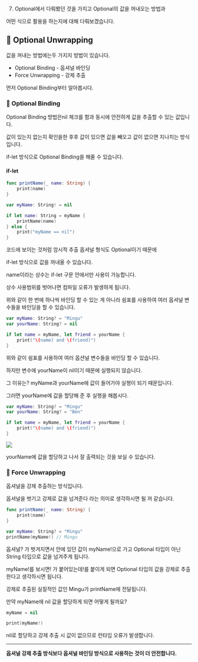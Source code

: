 07) Optional에서 다뤄봤던 것을 가지고 Optional의 값을 꺼내오는 방법과

어떤 식으로 활용을 하는지에 대해 다뤄보겠습니다.

## 📌 Optional Unwrapping

값을 꺼내는 방법에는두 가지지 방법이 있습니다.

* Optional Binding - 옵셔널 바인딩
* Force Unwrapping - 강제 추출

먼저 Optional Binding부터 알아봅시다.

### 📐 Optional Binding
 
Optional Binding 방법은nil 체크를 함과 동시에 안전하게 값을 추출할 수 있는 값입니다.

값이 있는지 없는지 확인을한 후후 값이 있으면 값을 빼오고 값이 없으면 지나치는 방식입니다.

if-let 방식으로 Optional Binding을 해줄 수 있습니다.
#### if-let

```swift
func printName(_ name: String) {
	print(name)
}

var myName: String! = nil

if let name: String = myName {
	printName(name)
} else {
	print("myName == nil")
}
```
코드에 보이는 것처럼 암시적 추출 옵셔널 형식도 Optional이기 때문에

if-let 방식으로 값을 꺼내올 수 있습니다.

name이라는 상수는 if-let 구문 안에서만 사용이 가능합니다.

상수 사용범위를 벗어나면 컴파일 오류가 발생하게 됩니다.

 
위와 같이 한 번에 하나씩 바인딩 할 수 있는 게 아니라 쉼표를 사용하여 여러 옵셔널 변수들을 바인딩을 할 수 있습니다.


```swift
var myName: String? = "Mingu"
var yourName: String? = nil

if let name = myName, let friend = yourName {
	print("\(name) and \(friend)")
}
```
위와 같이 쉼표를 사용하여 여러 옵션널 변수들을 바인딩 할 수 있습니다.

하지만 변수에 yourName이 nil이기 때문에 실행되지 않습니다.

그 이유는? myName과 yourName에 값이 들어가야 실행이 되기 때문입니다.

그러면 yourName에 값을 할당해 준 후 실행을 해봅시다.
```swift
var myName: String? = "Mingu"
var yourName: String? = "Ben"

if let name = myName, let friend = yourName {
	print("\(name) and \(friend)")
}
```
![](https://images.velog.io/images/jkang4531/post/0e4d5ac2-a624-4b44-93ba-7a07b096a5fb/image.png)

yourName에 값을 할당하고 나서 잘 출력되는 것을 보실 수 있습니다.



### 📐 Force Unwrapping

옵셔널을 강제 추출하는 방식입니다.

옵셔널을 벗기고 강제로 값을 넘겨준다 라는 의미로 생각하시면 될 꺼 같습니다.

```swift
func printName(_ name: String) {
	print(name)
}

var myName: String? = "Mingu"
printName(myName!) // Mingu
```

옵셔널? 가 벗겨지면서 안에 있던 값이 myName!으로 가고 Optional 타입이 아닌
String 타입으로 값을 넘겨주게 됩니다.

myName!를 보시면! 가 붙어있는데!를 붙이게 되면 Optional 타입의 값을 강제로 추출한다고 생각하시면 됩니다.

강제로 추출된 실질적인 값인 Mingu가 printName에 전달됩니다.


만약 myName에 nil 값을 할당하게 되면 어떻게 될까요?
```swift
myName = nil

print(myName!)
```
nil로 할당하고 강제 추출 시 값이 없으므로 런타임 오류가 발생합니다.

---
**옵셔널 강제 추출 방식보다 옵셔널 바인딩 방식으로 사용하는 것이 더 안전합니다.**
